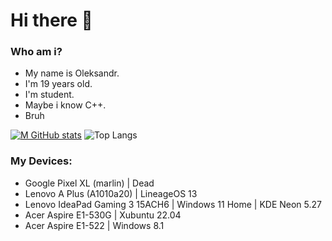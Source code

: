 # Hi there 👋
### Who am i?
- My name is Oleksandr.
- I'm 19 years old.
- I'm student.
- Maybe i know C++.
- Bruh

[![M GitHub stats](https://github-readme-stats.vercel.app/api?username=SN4S&custom_title=My+stats:&hide_border=true&show_icons=true&theme=midnight-purple&bg_color=0c1014)](https://github.com/anuraghazra/github-readme-stats) ![Top Langs](https://github-readme-stats.vercel.app/api/top-langs/?username=SN4S&layout=compact&theme=midnight-purple&bg_color=0c1014&hide_border=true)

### My Devices:
- Google Pixel XL (marlin) | Dead
- Lenovo A Plus (A1010a20) | LineageOS 13
- Lenovo IdeaPad Gaming 3 15ACH6 | Windows 11 Home | KDE Neon 5.27
- Acer Aspire E1-530G | Xubuntu 22.04
- Acer Aspire E1-522 | Windows 8.1
